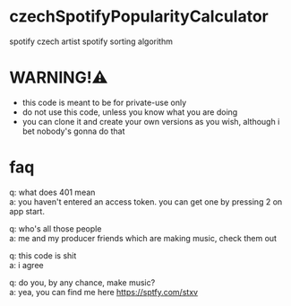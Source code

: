 # czechSpotifyPopularityCalculator
spotify czech artist spotify sorting algorithm

# WARNING!⚠️
* this code is meant to be for private-use only
* do not use this code, unless you know what you are doing
* you can clone it and create your own versions as you wish, although i bet nobody's gonna do that

# faq
q: what does 401 mean  
a: you haven't entered an access token. you can get one by pressing 2 on app start.

q: who's all those people  
a: me and my producer friends which are making music, check them out

q: this code is shit  
a: i agree

q: do you, by any chance, make music?  
a: yea, you can find me here https://sptfy.com/stxv